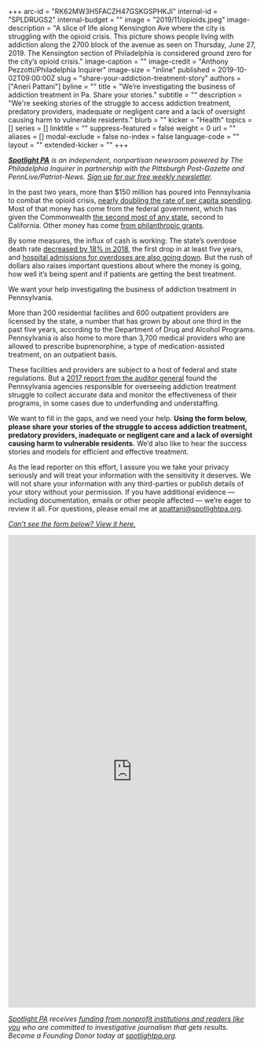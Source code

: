 +++
arc-id = "RK62MW3H5FACZH47GSKGSPHKJI"
internal-id = "SPLDRUGS2"
internal-budget = ""
image = "2019/11/opioids.jpeg"
image-description = "A slice of life along Kensington Ave where the city is struggling with the opioid crisis. This picture shows people living with addiction along the 2700 block of the avenue as seen on Thursday, June 27, 2019. The Kensington section of Philadelphia is considered ground zero for the city’s opioid crisis."
image-caption = ""
image-credit = "Anthony Pezzotti/Philadelphia Inquirer"
image-size = "inline"
published = 2019-10-02T09:00:00Z
slug = "share-your-addiction-treatment-story"
authors = ["Aneri Pattani"]
byline = ""
title = "We’re investigating the business of addiction treatment in Pa. Share your stories."
subtitle = ""
description = "We're seeking stories of the struggle to access addiction treatment, predatory providers, inadequate or negligent care and a lack of oversight causing harm to vulnerable residents."
blurb = ""
kicker = "Health"
topics = []
series = []
linktitle = ""
suppress-featured = false
weight = 0
url = ""
aliases = []
modal-exclude = false
no-index = false
language-code = ""
layout = ""
extended-kicker = ""
+++

_**[Spotlight PA](https://lesspage.com/)**_ _is an independent, nonpartisan newsroom powered by The Philadelphia Inquirer in partnership with the Pittsburgh Post-Gazette and PennLive/Patriot-News. [Sign up for our free weekly newsletter](https://lesspage.com/newsletters/)._

In the past two years, more than $150 million has poured into Pennsylvania to combat the opioid crisis, [nearly doubling the rate of per capita spending](https://bipartisanpolicy.org/wp-content/uploads/2019/03/Tracking-Federal-Funding-to-Combat-the-Opioid-Crisis.pdf). Most of that money has come from the federal government, which has given the Commonwealth [the second most of any state](http://web.archive.org/web/20210116161524if_/https://public3.pagefreezer.com/browse/HHS.gov/31-12-2020T08:51/https://www.hhs.gov/about/news/2019/09/04/state-opioid-response-grants-by-state.html), second to California. Other money has come [from philanthropic grants](https://whyy.org/articles/bloomberg-philanthropies-gives-pennsylvania-10-million-to-reduce-overdose-deaths/).



By some measures, the influx of cash is working: The state’s overdose death rate [decreased by 18% in 2018](https://data.pa.gov/stories/s/9q45-nckt/), the first drop in at least five years, and [hospital admissions for overdoses are also going down](https://www.eveningsun.com/story/news/2019/09/18/pa-phc-4-study-finds-decrease-opioid-overdose-hospitalization-admission/2350179001/). But the rush of dollars also raises important questions about where the money is going, how well it’s being spent and if patients are getting the best treatment.



We want your help investigating the business of addiction treatment in Pennsylvania.

More than 200 residential facilities and 600 outpatient providers are licensed by the state, a number that has grown by about one third in the past five years, according to the Department of Drug and Alcohol Programs. Pennsylvania is also home to more than 3,700 medical providers who are allowed to prescribe buprenorphine, a type of medication-assisted treatment, on an outpatient basis.



These facilities and providers are subject to a host of federal and state regulations. But a [2017 report from the auditor general](https://www.paauditor.gov/press-releases/auditor-general-depasquale-says-multi-agency-attack-on-opioid-epidemic-shows-progress-audit-outlines-path-toward-greater-success) found the Pennsylvania agencies responsible for overseeing addiction treatment struggle to collect accurate data and monitor the effectiveness of their programs, in some cases due to underfunding and understaffing.



We want to fill in the gaps, and we need your help. **Using the form below, please share your stories of the struggle to access addiction treatment, predatory providers, inadequate or negligent care and a lack of oversight causing harm to vulnerable residents.** We’d also like to hear the success stories and models for efficient and effective treatment.



As the lead reporter on this effort, I assure you we take your privacy seriously and will treat your information with the sensitivity it deserves. We will not share your information with any third-parties or publish details of your story without your permission. If you have additional evidence — including documentation, emails or other people affected — we’re eager to review it all. For questions, please email me at [apattani@spotlightpa.org](mailto:apattani@spotlightpa.org).


[_Can’t see the form below? View it here._](https://docs.google.com/forms/d/e/1FAIpQLSfZ7vdOzirrVUeyUaoxloLjxR7knDQhAsgFL6IME5lfDqtt6A/viewform?usp=sf_link)

<iframe src="https://docs.google.com/forms/d/e/1FAIpQLSfZ7vdOzirrVUeyUaoxloLjxR7knDQhAsgFL6IME5lfDqtt6A/viewform?embedded=true" style="height: 963px; max-height: 75vh; width: 100%" frameborder="0" marginheight="0" marginwidth="0">Loading…</iframe>


_[Spotlight PA](https://lesspage.com/) receives [funding from nonprofit institutions and readers like you](https://lesspage.com/support/) who are committed to investigative journalism that gets results. Become a Founding Donor today at [spotlightpa.org](https://lesspage.com/donate/)._
